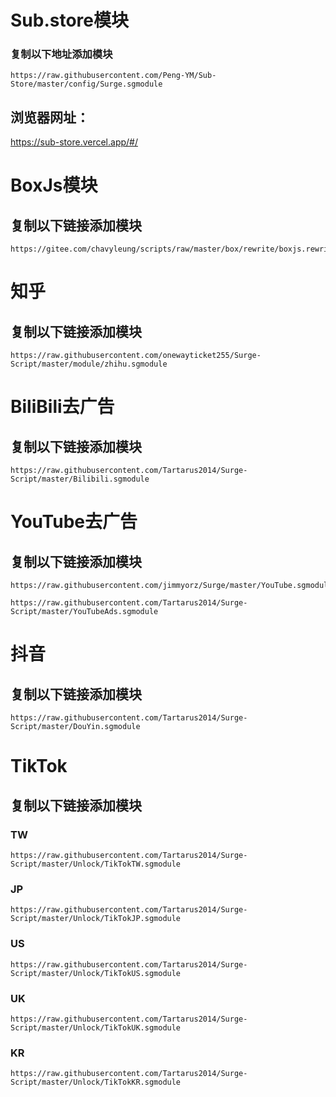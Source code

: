 # Sub.store模块
### 复制以下地址添加模块
````
https://raw.githubusercontent.com/Peng-YM/Sub-Store/master/config/Surge.sgmodule
````
## 浏览器网址：
https://sub-store.vercel.app/#/

# BoxJs模块
## 复制以下链接添加模块
````
https://gitee.com/chavyleung/scripts/raw/master/box/rewrite/boxjs.rewrite.surge.sgmodule
````

# 知乎
## 复制以下链接添加模块
````
https://raw.githubusercontent.com/onewayticket255/Surge-Script/master/module/zhihu.sgmodule
````

# BiliBili去广告
## 复制以下链接添加模块
````
https://raw.githubusercontent.com/Tartarus2014/Surge-Script/master/Bilibili.sgmodule
````

# YouTube去广告
## 复制以下链接添加模块
````
https://raw.githubusercontent.com/jimmyorz/Surge/master/YouTube.sgmodule
````
````
https://raw.githubusercontent.com/Tartarus2014/Surge-Script/master/YouTubeAds.sgmodule
````

# 抖音
## 复制以下链接添加模块
````
https://raw.githubusercontent.com/Tartarus2014/Surge-Script/master/DouYin.sgmodule
````

# TikTok
## 复制以下链接添加模块
### TW
````
https://raw.githubusercontent.com/Tartarus2014/Surge-Script/master/Unlock/TikTokTW.sgmodule
````
### JP
````
https://raw.githubusercontent.com/Tartarus2014/Surge-Script/master/Unlock/TikTokJP.sgmodule
````
### US
````
https://raw.githubusercontent.com/Tartarus2014/Surge-Script/master/Unlock/TikTokUS.sgmodule
````
### UK
````
https://raw.githubusercontent.com/Tartarus2014/Surge-Script/master/Unlock/TikTokUK.sgmodule
````
### KR
````
https://raw.githubusercontent.com/Tartarus2014/Surge-Script/master/Unlock/TikTokKR.sgmodule
````

